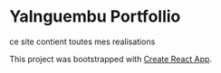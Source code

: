 # Yalnguembu Portfollio

ce site contient toutes mes realisations

This project was bootstrapped with [Create React App](https://github.com/facebook/create-react-app).
